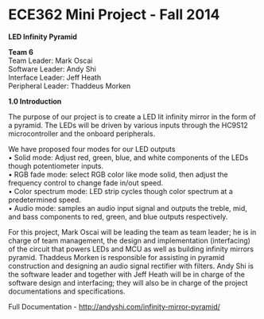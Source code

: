 ECE362 Mini Project - Fall 2014  
======

__LED Infinity Pyramid__  

__Team 6__  
Team Leader: Mark Oscai  
Software Leader: Andy Shi  
Interface Leader: Jeff Heath  
Peripheral Leader: Thaddeus Morken  

__1.0	Introduction__

The purpose of our project is to create a LED lit infinity mirror in the form of a pyramid. The LEDs will be driven by various inputs through the HC9S12 microcontroller and the onboard peripherals.

We have proposed four modes for our LED outputs  
•	Solid mode: Adjust red, green, blue, and white components of the LEDs though potentiometer inputs.  
•	RGB fade mode: select RGB color like mode solid, then adjust the frequency control to change fade in/out speed.   
•	Color spectrum mode: LED strip cycles though color spectrum at a predetermined speed.  
•	Audio mode: samples an audio input signal and outputs the treble, mid, and bass components to red, green, and blue outputs respectively.  

For this project, Mark Oscai will be leading the team as team leader; he is in charge of team management, the design and implementation (interfacing) of the circuit that powers LEDs and MCU as well as building infinity mirrors pyramid. Thaddeus Morken is responsible for assisting in pyramid construction and designing an audio signal rectifier with filters. Andy Shi is the software leader and together with Jeff Heath will be in charge of the software design and interfacing; they will also be in charge of the project documentations and specifications. 

Full Documentation - http://andyshi.com/infinity-mirror-pyramid/

